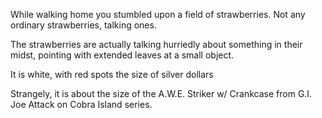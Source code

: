 While walking home you stumbled upon a field of strawberries. Not any ordinary strawberries, talking ones.

The strawberries are actually talking hurriedly about something in their midst, pointing with extended leaves at a small object.

It is white, with red spots the size of silver dollars

Strangely, it is about the size of the A.W.E. Striker w/ Crankcase from G.I. Joe Attack on Cobra Island series.
